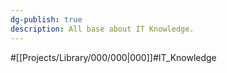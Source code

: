 ```yaml
---
dg-publish: true
description: All base about IT Knowledge.
---
```

#[[Projects/Library/000/000\|000]]#IT_Knowledge
